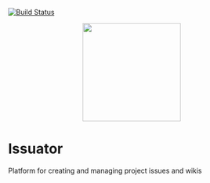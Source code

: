 [![Build Status](https://travis-ci.com/fantkolja/issuator.svg?branch=master)](https://travis-ci.com/fantkolja/issuator)

<p align="center">
    <img src="https://zabavnik.club/wp-content/uploads/2018/02/i_tak_soydet_5_20062225.jpg" width="200" align="center">
</p>

# Issuator
Platform for creating and managing project issues and wikis
